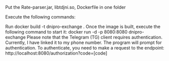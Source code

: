 Put the Rate-parser.jar, libtdjni.so, Dockerfile in one folder

Execute the following commands:

Run docker build -t dnipro-exchange . Once the image is built, execute the following command to start it:
docker run -d -p 8080:8080 dnipro-exchange Please note that the Telegram (TG) client requires authentication. Currently,
I have linked it to my phone number. The program will prompt for authentication. To authenticate, you need to make a
request to the endpoint:
http://localhost:8080/authorization?code=[code]
